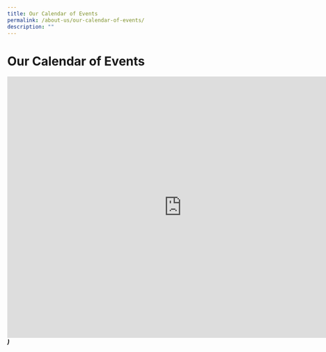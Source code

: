 ```yaml
---
title: Our Calendar of Events
permalink: /about-us/our-calendar-of-events/
description: ""
---
```

Our Calendar of Events
======================

<i><b><iframe src="https://calendar.google.com/calendar/embed?src=c_74a52b0cecb44c4ce516c94080b1f632a9370a7a0f6afa1ad5a567eb38e28a75%40group.calendar.google.com&ctz=Asia%2FSingapore" style="border: 0" width="800" height="600" frameborder="0" scrolling="no"></iframe>)</b></i>